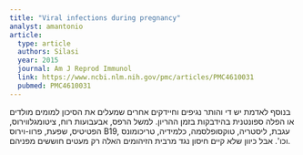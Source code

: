 ```yaml
---
title: "Viral infections during pregnancy"
analyst: amantonio
article:
  type: article
  authors: Silasi
  year: 2015
  journal: Am J Reprod Immunol
  link: https://www.ncbi.nlm.nih.gov/pmc/articles/PMC4610031
  pubmed: PMC4610031
---
```


בנוסף לאדמת יש די והותר נגיפים וחיידקים אחרים שמעלים את הסיכון למומים מולדים או הפלה ספונטנית בהידבקות בזמן ההריון. למשל הרפס, אבעבועות רוח, ציטומגלווירוס, הפטיטיס, שפעת, פרוו-וירוס B19, עגבת, ליסטריה, טוקסופלסמה, כלמידיה, טריכומונס וכו'. אבל כיוון שלא קיים חיסון נגד מרבית הזיהומים האלה רק מעטים חוששים מפניהם.
